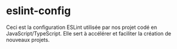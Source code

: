 # eslint-config

Ceci est la configuration ESLint utilisée par nos projet codé en JavaScript/TypeScript. Elle sert à accélérer et faciliter la création de nouveaux projets.